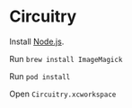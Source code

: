 Circuitry
=========

Install [Node.js](https://nodejs.org).

Run `brew install ImageMagick`

Run `pod install`

Open `Circuitry.xcworkspace`
